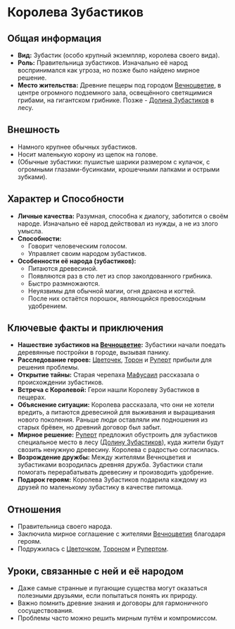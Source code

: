 # Королева Зубастиков

## Общая информация
- **Вид:** Зубастик (особо крупный экземпляр, королева своего вида).
- **Роль:** Правительница зубастиков. Изначально её народ воспринимался как угроза, но позже было найдено мирное решение.
- **Место жительства:** Древние пещеры под городом [Вечноцветие](places/vechnotsvetie_korolevstvo.md), в центре огромного подземного зала, освещённого светящимися грибами, на гигантском грибнике. Позже - [Долина Зубастиков](places/dolina_zubastikov.md) в лесу.

## Внешность
- Намного крупнее обычных зубастиков.
- Носит маленькую корону из щепок на голове.
- (Обычные зубастики: пушистые шарики размером с кулачок, с огромными глазами-бусинками, крошечными лапками и острыми зубками).

## Характер и Способности
- **Личные качества:** Разумная, способна к диалогу, заботится о своём народе. Изначально её народ действовал из нужды, а не из злого умысла.
- **Способности:**
    - Говорит человеческим голосом.
    - Управляет своим народом зубастиков.
- **Особенности её народа (зубастиков):**
    - Питаются древесиной.
    - Появляются раз в сто лет из спор заколдованного грибника.
    - Быстро размножаются.
    - Неуязвимы для обычной магии, огня дракона и когтей.
    - После них остаётся порошок, являющийся превосходным удобрением.

## Ключевые факты и приключения
- **Нашествие зубастиков на [Вечноцветие](places/vechnotsvetie_korolevstvo.md):** Зубастики начали поедать деревянные постройки в городе, вызывая панику.
- **Расследование героев:** [Цветочек](characters/main_heroes/cvetochek.md), [Торон](characters/main_heroes/toron.md) и [Руперт](characters/main_heroes/rupert.md) прибыли для решения проблемы.
- **Открытие тайны:** Старая черепаха [Мафусаил](characters/friends_allies/mafusail_cherepaha.md) рассказала о происхождении зубастиков.
- **Встреча с Королевой:** Герои нашли Королеву Зубастиков в пещерах.
- **Объяснение ситуации:** Королева рассказала, что они не хотели вредить, а питаются древесиной для выживания и выращивания нового поколения. Раньше люди оставляли им подношения из старых брёвен, но древний договор был забыт.
- **Мирное решение:** [Руперт](characters/main_heroes/rupert.md) предложил обустроить для зубастиков специальное место в лесу ([Долину Зубастиков](places/dolina_zubastikov.md)), куда жители будут свозить ненужную древесину. Королева с радостью согласилась.
- **Возрождение дружбы:** Между жителями Вечноцветия и зубастиками возродилась древняя дружба. Зубастики стали помогать перерабатывать древесину и производить удобрение.
- **Подарок героям:** Королева Зубастиков подарила каждому из друзей по маленькому зубастику в качестве питомца.

## Отношения
- Правительница своего народа.
- Заключила мирное соглашение с жителями [Вечноцветия](places/vechnotsvetie_korolevstvo.md) благодаря героям.
- Подружилась с [Цветочком](characters/main_heroes/cvetochek.md), [Тороном](characters/main_heroes/toron.md) и [Рупертом](characters/main_heroes/rupert.md).

## Уроки, связанные с ней и её народом
- Даже самые странные и пугающие существа могут оказаться полезными друзьями, если попытаться понять их природу.
- Важно помнить древние знания и договоры для гармоничного сосуществования.
- Проблемы часто можно решить мирным путём и компромиссом.